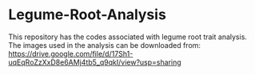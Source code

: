# Legume-Root-Analysis
This repository has the codes associated with legume root trait analysis. The images used in the analysis can be downloaded from: https://drive.google.com/file/d/17Sh1-uqEqRoZzXxD8e6AMj4tb5_q9qkI/view?usp=sharing
